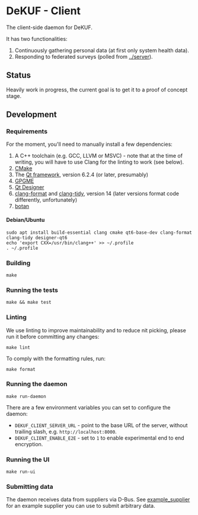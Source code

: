 # DeKUF - Client

The client-side daemon for DeKUF.

It has two functionalities:

1. Continuously gathering personal data (at first only system health data).
2. Responding to federated surveys (polled from [../server](../server)).

## Status

Heavily work in progress, the current goal is to get it to a proof of concept
stage.

## Development

### Requirements

For the moment, you'll need to manually install a few dependencies:

1. A C++ toolchain (e.g. GCC, LLVM or MSVC) - note that at the time of writing,
   you will have to use Clang for the linting to work (see below).
2. [CMake](https://cmake.org/)
3. The [Qt framework](https://www.qt.io/product/qt6), version 6.2.4 (or later,
   presumably)
4. [GPGME](https://gnupg.org/software/gpgme/index.html)
5. [Qt Designer](https://doc.qt.io/qt-6/qtdesigner-manual.html)
6. [clang-format](https://clang.llvm.org/docs/ClangFormat.html) and
   [clang-tidy](https://clang.llvm.org/extra/clang-tidy/), version 14 (later
   versions format code differently, unfortunately)
7. [botan](https://botan.randombit.net/)

#### Debian/Ubuntu

    sudo apt install build-essential clang cmake qt6-base-dev clang-format clang-tidy designer-qt6
    echo 'export CXX=/usr/bin/clang++' >> ~/.profile
    . ~/.profile

### Building

    make

### Running the tests

    make && make test

### Linting

We use linting to improve maintainability and to reduce nit picking, please run
it before committing any changes:

    make lint

To comply with the formatting rules, run:

    make format

### Running the daemon

    make run-daemon

There are a few environment variables you can set to configure the daemon:

- `DEKUF_CLIENT_SERVER_URL` - point to the base URL of the server, without
  trailing slash, e.g. `http://localhost:8000`.
- `DEKUF_CLIENT_ENABLE_E2E` - set to `1` to enable experimental end to end
  encryption.

### Running the UI

    make run-ui

### Submitting data

The daemon receives data from suppliers via D-Bus. See
[example_supplier](example_supplier) for an example supplier you can use to
submit arbitrary data.
